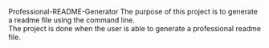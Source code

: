 Professional-README-Generator
The purpose of this project is to generate a readme file using the command line.  
The project is done when the user is able to generate a professional readme file.
